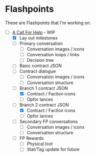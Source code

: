 # Flashpoints
These are Flashpoints that I'm working on.

- [ ] [A Call For Help](Flashpoint-A-Call-For-Help) - WIP
  - [X] Lay out milestones
  - [ ] Primary conversation
    - [ ] Conversation images / icons
    - [ ] Conversation loops / links
    - [ ] Decision tree
  - [ ] Basic contract JSON
  - [ ] Contract dialogue
    - [ ] Conversation images / icons
    - [ ] Conversation structure
  - [ ] Branch 1 contract JSON
    - [X] Contract / Faction icons
    - [ ] Opfor lances
  - [ ] Branch 2 contract JSON
    - [X] Contract / Faction icons
    - [ ] Opfor lances
  - [ ] Secondary FP conversations
    - [ ] Conversation images / icons
    - [ ] Conversation structure
  - [ ] FP Rewards
    - [ ] Physical loot
    - [ ] Stat/Tag update for future

